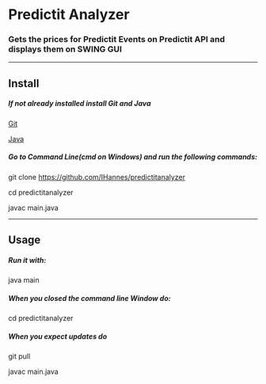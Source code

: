 <!--Headings-->
# **Predictit Analyzer**

### Gets the prices for Predictit Events on Predictit API and displays them on SWING GUI

___

## Install
##### If not already installed install Git and Java
[Git](https://git-scm.com/)

[Java](https://www.oracle.com/java/technologies/downloads/#jdk18)

##### Go to Command Line(cmd on Windows) and run the following commands:
git clone https://github.com/IHannes/predictitanalyzer

cd predictitanalyzer

javac main.java

___

## Usage
##### Run it with:
java main

##### When you closed the command line Window do:
cd predictitanalyzer

##### When you expect updates do
git pull

javac main.java
